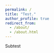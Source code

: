 ```yaml
---
permalink: /
title: "Test."
author_profile: true
redirect_from: 
  - /about/
  - /about.html
---
```


Subtest




